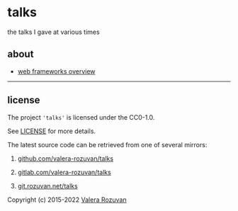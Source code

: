 # talks

the talks I gave at various times

## about

- [web frameworks overview](./web-frameworks-overview/)

---

## license

The project `'talks'` is licensed under the CC0-1.0.

See [LICENSE](./LICENSE) for more details.

The latest source code can be retrieved from one of several mirrors:

1. [github.com/valera-rozuvan/talks](https://github.com/valera-rozuvan/talks)

2. [gitlab.com/valera-rozuvan/talks](https://gitlab.com/valera-rozuvan/talks)

3. [git.rozuvan.net/talks](https://git.rozuvan.net/talks)

Copyright (c) 2015-2022 [Valera Rozuvan](https://valera.rozuvan.net/)
